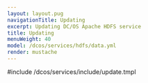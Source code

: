 ```yaml
---
layout: layout.pug
navigationTitle: Updating 
excerpt: Updating DC/OS Apache HDFS service
title: Updating 
menuWeight: 40
model: /dcos/services/hdfs/data.yml
render: mustache
---
```


#include /dcos/services/include/update.tmpl
